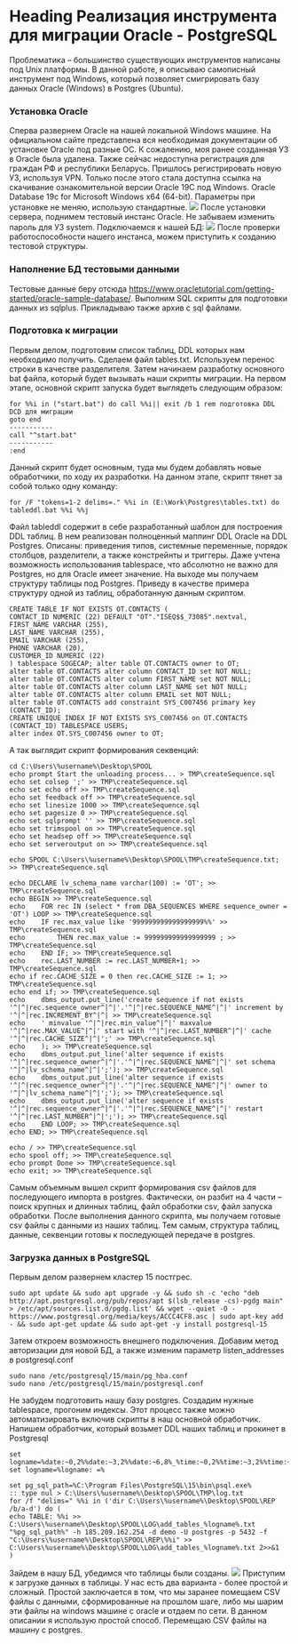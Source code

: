 # Heading Реализация инструмента для миграции Oracle - PostgreSQL

Проблематика – большинство существующих инструментов написаны под Unix платформы. В данной работе, я описываю самописный инструмент под Windows, который позволяет смигрировать базу данных Oracle (Windows) в Postgres (Ubuntu).

### Установка Oracle
Сперва развернем Oracle на нашей локальной Windows машине. На официальном сайте представлена вся необходимая документации об установке Oracle под разные ОС. К сожалению, моя ранее созданная УЗ в Oracle была удалена. Также сейчас недоступна регистрация для граждан РФ и республики Беларусь. Пришлось регистрировать новую УЗ, используя VPN. Только после этого стала доступна ссылка на скачивание ознакомительной версии Oracle 19C под Windows. Oracle Database 19c for Microsoft Windows x64 (64-bit). Параметры при установке не меняю, использую стандартные.
![](https://pandao.github.io/editor.md/examples/images/4.jpg)
После установки сервера, поднимем тестовый инстанс Oracle. Не забываем изменить пароль для УЗ system.
Подключаемся к нашей БД:
![](https://pandao.github.io/editor.md/examples/images/4.jpg)
После проверки работоспособности нашего инстанса, можем приступить к созданию тестовой структуры.
### Наполнение БД тестовыми данными
Тестовые данные беру отсюда https://www.oracletutorial.com/getting-started/oracle-sample-database/. Выполним SQL скрипты для подготовки данных из sqlplus. Прикладываю также архив с sql файлами.
### Подготовка к миграции
Первым делом, подготовим список таблиц, DDL которых нам необходимо получить. Сделаем файл tables.txt. Используем перенос строки в качестве разделителя. Затем начинаем разработку основного bat файла, который будет вызывать наши скрипты миграции. На первом этапе, основной скрипт запуска будет выглядеть следующим образом:
```
for %%i in ("start.bat") do call %%i|| exit /b 1 rem подготовка DDL DCD для миграции
goto end
-----------
call "^start.bat"
-----------
:end
```
Данный скрипт будет основным, туда мы будем добавлять новые обработчики, по ходу их разработки. На данном этапе, скрипт тянет за собой только одну команду:
```
for /F "tokens=1-2 delims=." %%i in (E:\Work\Postgres\tables.txt) do tableddl.bat %%i %%j
```
Файл tableddl содержит в себе разработанный шаблон для построения DDL таблиц. В нем реализован полноценный маппинг DDL Oracle на DDL Postgres. Описаны: приведения типов, системные переменные, порядок столбцов, разделители, а также констрейнты и триггеры. Даже учтена возможность использования tablespace, что абсолютно не важно для Postgres, но для Oracle имеет значение. На выходе мы получаем структуру таблицы под Postgres. Приведу в качестве примера структуру одной из таблиц, обработанную данным скриптом.
```
CREATE TABLE IF NOT EXISTS OT.CONTACTS (
CONTACT_ID NUMERIC (22) DEFAULT "OT"."ISEQ$$_73085".nextval,
FIRST_NAME VARCHAR (255),
LAST_NAME VARCHAR (255),
EMAIL VARCHAR (255),
PHONE VARCHAR (20),
CUSTOMER_ID NUMERIC (22)
) tablespace SOGECAP; alter table OT.CONTACTS owner to OT;
alter table OT.CONTACTS alter column CONTACT_ID set NOT NULL;
alter table OT.CONTACTS alter column FIRST_NAME set NOT NULL;
alter table OT.CONTACTS alter column LAST_NAME set NOT NULL;
alter table OT.CONTACTS alter column EMAIL set NOT NULL;
alter table OT.CONTACTS add constraint SYS_C007456 primary key (CONTACT_ID);
CREATE UNIQUE INDEX IF NOT EXISTS SYS_C007456 on OT.CONTACTS (CONTACT_ID) TABLESPACE USERS;
alter index OT.SYS_C007456 owner to OT;
```
А так выглядит скрипт формирования секвенций:
```
cd C:\Users\%username%\Desktop\SPOOL
echo prompt Start the unloading process... > TMP\createSequence.sql
echo set colsep ';' >> TMP\createSequence.sql
echo set echo off >> TMP\createSequence.sql
echo set feedback off >> TMP\createSequence.sql
echo set linesize 1000 >> TMP\createSequence.sql
echo set pagesize 0 >> TMP\createSequence.sql
echo set sqlprompt '' >> TMP\createSequence.sql
echo set trimspool on >> TMP\createSequence.sql
echo set headsep off >> TMP\createSequence.sql
echo set serveroutput on >> TMP\createSequence.sql

echo SPOOL C:\Users\%username%\Desktop\SPOOL\TMP\createSequence.txt; >> TMP\createSequence.sql

echo DECLARE lv_schema_name varchar(100) := 'OT'; >> TMP\createSequence.sql
echo BEGIN >> TMP\createSequence.sql
echo 	FOR rec IN (select * from DBA_SEQUENCES WHERE sequence_owner = 'OT') LOOP >> TMP\createSequence.sql
echo 	IF rec.max_value like '999999999999999999%%' >> TMP\createSequence.sql
echo 		THEN rec.max_value := 999999999999999999 ; >> TMP\createSequence.sql
echo 	END IF; >> TMP\createSequence.sql
echo 	rec.LAST_NUMBER := rec.LAST_NUMBER+1; >> TMP\createSequence.sql
echo if rec.CACHE_SIZE = 0 then rec.CACHE_SIZE := 1; >> TMP\createSequence.sql
echo end if; >> TMP\createSequence.sql
echo 	dbms_output.put_line('create sequence if not exists '^|^|rec.sequence_owner^|^|'.'^|^|rec.SEQUENCE_NAME^|^|' increment by '^|^|rec.INCREMENT_BY^|^| >> TMP\createSequence.sql
echo 	' minvalue '^|^|rec.min_value^|^|' maxvalue '^|^|rec.MAX_VALUE^|^|' start with '^|^|rec.LAST_NUMBER^|^|' cache '^|^|rec.CACHE_SIZE^|^|';' >> TMP\createSequence.sql
echo 	); >> TMP\createSequence.sql
echo 	dbms_output.put_line('alter sequence if exists '^|^|rec.sequence_owner^|^|'.'^|^|rec.SEQUENCE_NAME^|^|' set schema '^|^|lv_schema_name^|^|';'); >> TMP\createSequence.sql
echo 	dbms_output.put_line('alter sequence if exists '^|^|rec.sequence_owner^|^|'.'^|^|rec.SEQUENCE_NAME^|^|' owner to '^|^|lv_schema_name^|^|';'); >> TMP\createSequence.sql
echo 	dbms_output.put_line('alter sequence if exists '^|^|rec.sequence_owner^|^|'.'^|^|rec.SEQUENCE_NAME^|^|' restart '^|^|rec.LAST_NUMBER^|^|';'); >> TMP\createSequence.sql
echo 	END LOOP; >> TMP\createSequence.sql
echo END; >> TMP\createSequence.sql

echo / >> TMP\createSequence.sql
echo spool off; >> TMP\createSequence.sql
echo prompt Done >> TMP\createSequence.sql
echo exit; >> TMP\createSequence.sql
```
Самым объемным вышел скрипт формирования csv файлов для последующего импорта в postgres. Фактически, он разбит на 4 части – поиск крупных и длинных таблиц, файл обработки csv, файл запуска обработки. После выполнения данного скрипта, мы получаем готовые csv файлы с данными из наших таблиц. Тем самым, структура таблиц, данные, секвенции готовы к последующей передаче в postgres.
### Загрузка данных в PostgreSQL
Первым делом развернем кластер 15 постгрес.
```
sudo apt update && sudo apt upgrade -y && sudo sh -c 'echo "deb http://apt.postgresql.org/pub/repos/apt $(lsb_release -cs)-pgdg main" > /etc/apt/sources.list.d/pgdg.list' && wget --quiet -O - https://www.postgresql.org/media/keys/ACCC4CF8.asc | sudo apt-key add - && sudo apt-get update && sudo apt-get -y install postgresql-15
```
Затем откроем возможность внешнего подключения. Добавим метод авторизации для новой БД, а также изменим параметр listen_addresses в postgresql.conf
```
sudo nano /etc/postgresql/15/main/pg_hba.conf
sudo nano /etc/postgresql/15/main/postgresql.conf
```
Не забудем подготовить нашу базу postgres. Создадим нужные tablespace, прогоним индексы. Этот процесс также можно автоматизировать включив скрипты в наш основной обработчик. Напишем обработчик, который возьмет DDL наших таблиц и прокинет в Postgresql
```
set logname=%date:~0,2%%date:~3,2%%date:~6,8%_%time:~0,2%%time:~3,2%%time:~6,2%
set logname=%logname: =%

set pg_sql_path=%C:\Program Files\PostgreSQL\15\bin\psql.exe%
:: type nul > C:\Users\%username%\Desktop\SPOOL\TMP\log.txt
for /f "delims=" %%i in ('dir C:\Users\%username%\Desktop\SPOOL\REP /b/a-d') do (
echo TABLE: %%i >> C:\Users\%username%\Desktop\SPOOL\LOG\add_tables_%logname%.txt
"%pg_sql_path%" -h 185.209.162.254 -d demo -U postgres -p 5432 -f "C:\Users\%username%\Desktop\SPOOL\REP\%%i" >> C:\Users\%username%\Desktop\SPOOL\LOG\add_tables_%logname%.txt 2>>&1
)
```
Зайдем в нашу БД, убедимся что таблицы были созданы.
![](https://pandao.github.io/editor.md/examples/images/4.jpg)
Приступим к загрузке данных в таблицы. У нас есть два варианта - более простой и сложный. Простой заключается в том, что мы заранее помещаем CSV файлы с данными, сформированные на прошлом шаге, либо мы шарим эти файлы на windows машине с oracle и отдаем по сети. В данном описании я использую простой способ. Перемещаю CSV файлы на машину с postgres. 
